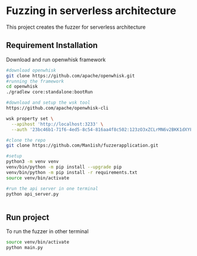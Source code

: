 
# Fuzzing in serverless architecture

This project creates the fuzzer for serverless architecture



## Requirement Installation

Download and run openwhisk framework

```bash
#download openwhisk 
git clone https://github.com/apache/openwhisk.git
#running the framework
cd openwhisk
./gradlew core:standalone:bootRun

#download and setup the wsk tool
https://github.com/apache/openwhisk-cli

wsk property set \
  --apihost 'http://localhost:3233' \
  --auth '23bc46b1-71f6-4ed5-8c54-816aa4f8c502:123zO3xZCLrMN6v2BKK1dXYFpXlPkccOFqm12CdAsMgRU4VrNZ9lyGVCGuMDGIwP'

#clone the repo 
git clone https://github.com/Man1ish/fuzzerapplication.git

#setup 
python3 -m venv venv
venv/bin/python -m pip install --upgrade pip
venv/bin/python -m pip install -r requirements.txt
source venv/bin/activate

#run the api server in one terminal
python api_server.py



```
    
## Run project

To run the fuzzer in other terminal

```bash
source venv/bin/activate
python main.py
```

